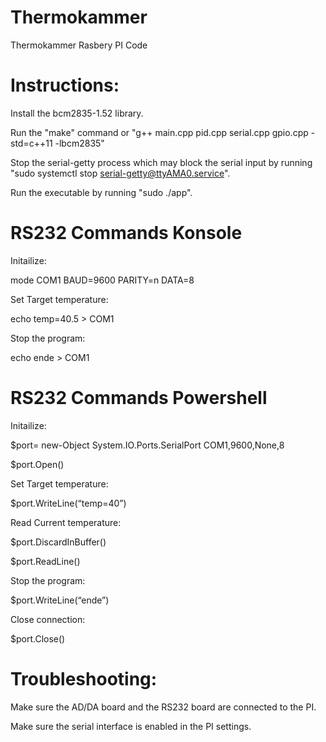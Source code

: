 # Thermokammer

Thermokammer Rasbery PI Code


# Instructions:

Install the bcm2835-1.52 library.

Run the "make" command or
"g++ main.cpp pid.cpp serial.cpp gpio.cpp -std=c++11 -lbcm2835"

Stop the serial-getty process which may block the serial input by running  "sudo systemctl stop serial-getty@ttyAMA0.service".

Run the executable by running "sudo ./app".


# RS232 Commands Konsole

Initailize:

mode COM1 BAUD=9600 PARITY=n DATA=8

Set Target temperature:

echo temp=40.5 > COM1 

Stop the program:

echo ende > COM1 

# RS232 Commands Powershell

Initailize:

$port= new-Object System.IO.Ports.SerialPort COM1,9600,None,8

$port.Open()

Set Target temperature:

$port.WriteLine(“temp=40”)

Read Current temperature:

$port.DiscardInBuffer() 

$port.ReadLine()

Stop the program:

$port.WriteLine(“ende”)

Close connection:

$port.Close()


# Troubleshooting:

Make sure the AD/DA board and the RS232 board are connected to the PI.

Make sure the serial interface is enabled in the PI settings.

